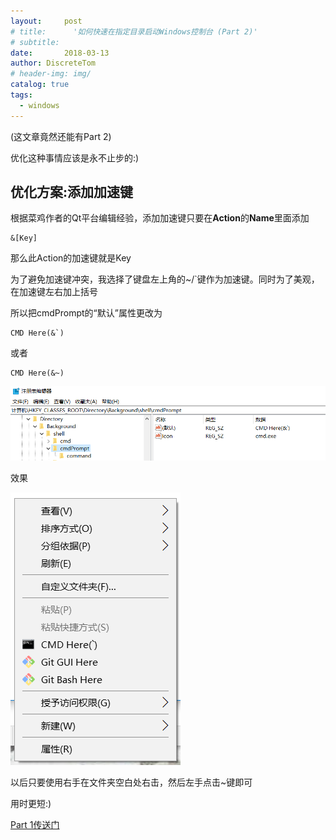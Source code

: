 ```yaml
---
layout:     post
# title:      '如何快速在指定目录启动Windows控制台 (Part 2)'
# subtitle: 
date:       2018-03-13
author: DiscreteTom
# header-img: img/
catalog: true
tags:
  - windows
---
```


(这文章竟然还能有Part 2)

优化这种事情应该是永不止步的:)

## 优化方案:添加加速键

根据菜鸡作者的Qt平台编辑经验，添加加速键只要在**Action**的**Name**里面添加

```
&[Key]
```

那么此Action的加速键就是Key

为了避免加速键冲突，我选择了键盘左上角的~/`键作为加速键。同时为了美观，在加速键左右加上括号

所以把cmdPrompt的“默认”属性更改为

```
CMD Here(&`)
```

或者

```
CMD Here(&~)
```

![4-1](/img/4-1.png)

效果

![4-2](/img/4-2.png)

以后只要使用右手在文件夹空白处右击，然后左手点击~键即可

用时更短:)

[Part 1传送门](3.md)

